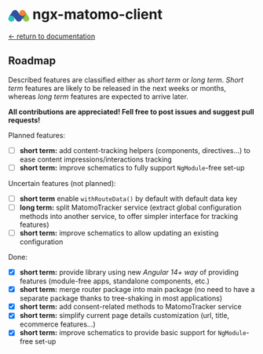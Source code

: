 # <img src="https://github.com/EmmanuelRoux/ngx-matomo-client/blob/ef38fdae3a5e5b1d1cdb1c9ba9d3a753117b7d80/logo-small.png" alt="matomo-logo" style="height: 24px; vertical-align: middle;" /> ngx-matomo-client

[← return to documentation](/README.md)

## Roadmap

Described features are classified either as _short term_ or _long term_.
_Short term_ features are likely to be released in the next weeks or months, whereas _long term_ features are expected to arrive
later.

**All contributions are appreciated! Fell free to post issues and suggest pull requests!**

Planned features:

- [ ] **short term:** add content-tracking helpers (components, directives...) to ease content impressions/interactions
      tracking
- [ ] **short term:** improve schematics to fully support `NgModule`-free set-up

Uncertain features (not planned):

- [ ] **short term** enable `withRouteData()` by default with default data key
- [ ] **long term:** split MatomoTracker service (extract global configuration methods into another service, to offer
      simpler interface for tracking features)
- [ ] **short term:** improve schematics to allow updating an existing configuration

Done:

- [x] **short term:** provide library using new _Angular 14+ way_ of providing features (module-free apps, standalone
      components, etc.)
- [x] **short term:** merge router package into main package (no need to have a separate package thanks to tree-shaking
      in most applications)
- [x] **short term:** add consent-related methods to MatomoTracker service
- [x] **short term:** simplify current page details customization (url, title, ecommerce features...)
- [x] **short term:** improve schematics to provide basic support for `NgModule`-free set-up
